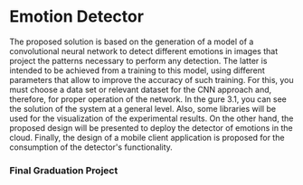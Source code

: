 # Emotion Detector

The proposed solution is based on the generation of a model of a convolutional neural network to detect different emotions in images that project the patterns
necessary to perform any detection. The latter is intended to be achieved from a training to this model, using different parameters that allow to improve
the accuracy of such training. For this, you must choose a data set or relevant dataset for the CNN approach and, therefore, for proper operation
of the network. In the gure 3.1, you can see the solution of the system at a general level.
Also, some libraries will be used for the visualization of the experimental results.
On the other hand, the proposed design will be presented to deploy the detector of emotions in the cloud. Finally, the design of a mobile client application is proposed
for the consumption of the detector's functionality.

### Final Graduation Project